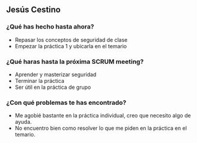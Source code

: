 ## Jesús Cestino
### ¿Qué has hecho hasta ahora?
- Repasar los conceptos de seguridad de clase
- Empezar la práctica 1 y ubicarla en el temario
### ¿Qué haras hasta la próxima SCRUM meeting?
- Aprender y masterizar seguridad
- Terminar la práctica
- Ser útil en la práctica de grupo
### ¿Con qué problemas te has encontrado?
- Me agobié bastante en la práctica individual, creo que necesito algo de ayuda.
- No encuentro bien como resolver lo que me piden en la práctica en el temario.

